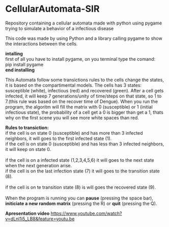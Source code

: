 # CellularAutomata-SIR
Repository containing a cellular automata made with python using pygame trying to simulate a behavior of a infectious disease

This code was made by using Python and a library calling pygame to show the interactions between the cells.

**intalling** <br />
first of all you have to install pygame, on you terminal type the comand: <br />
pip install pygame <br />
**end installing**

This Automata follow some transictions rules to the cells change the states, it is based on the compartimental models.
The cells has 3 states: susceptible (white), infectious (red) and recovered (green).
After a cell gets infected, it will keep 7 generations/unity of time/steps on that state, so 1 to 7.(this rule was based on the recover 
time of Dengue). When you run the program, the algoritm will fill the matrix with 0 (susceptible) or 1 (initial infectious state), the probability of a cell get a 0 is bigger than get a 1, thats why on the first scene you will see more white spaces than red.


**Rules to transiction:** <br />
if the cell is on state 0 (susceptible) and has more than 3 infected neighbors, it will goes to the first infected state (1). <br />
if the cell is on state 0 (susceptible) and has less than 3 infected neighbors, it will keep on state 0. <br />
<br />
if the cell is on a infected state (1,2,3,4,5,6) it will goes to the next state when the next generation arise. <br />
if the cell is on the last infection state (7) it will goes to the transition state (8). <br />
<br />
if the cell is on te transition state (8) is will goes the recovered state (9).<br />
<br />
When the program is running you can **pause** (pressing the space bar), **initiciate a new random matrix** (pressing the R) or **quit** (pressing the Q).
<br />

**Apresentation video**
https://www.youtube.com/watch?v=dLnl1i5_LB8&feature=youtu.be
